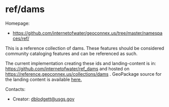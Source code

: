 ref/dams
===

Homepage:
* https://github.com/internetofwater/geoconnex.us/tree/master/namespaces/ref/

This is a reference collection of dams. These features should be considered community cataloging features and can be referenced as such.

The current implementation creating these ids and landing-content is in: https://github.com/internetofwater/ref_dams and hosted on https://reference.geoconnex.us/collections/dams . GeoPackage source for the landing content is available [here.](https://www.hydroshare.org/resource/4a22e88e689949afa1cf71ae009eaf1b/data/contents/ref_dams.gpkg)

Contacts: 
* Creator: <dblodgett@usgs.gov>
